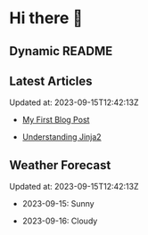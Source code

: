 # Hi there 👋

## Dynamic README

## Latest Articles

Updated at: 2023-09-15T12:42:13Z


- [My First Blog Post](https://myblog.com/first-post)

- [Understanding Jinja2](https://myblog.com/jinja2)


## Weather Forecast

Updated at: 2023-09-15T12:42:13Z


- 2023-09-15: Sunny

- 2023-09-16: Cloudy
